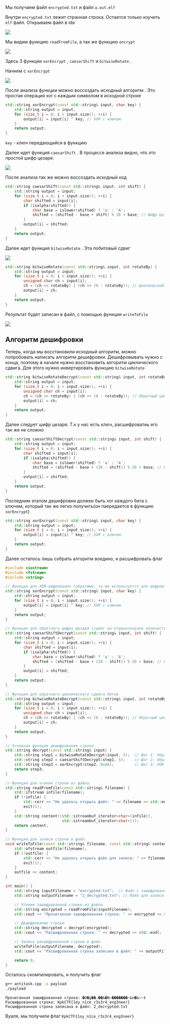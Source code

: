 Мы получаем файл `encrypted.txt` и файл `a.out.elf` 

Внутри `encrypted.txt` лежит странная строка. Остается только изучить `elf` файл. Открываем файл в ida



![](screenshot/1.png)

Мы видим функцию `readFromFile`, а так же функцию `encrypt`

![](screenshot/2.png)


Здесь 3 функции `xorEncrypt` , `caesarShift` и `bitwiseRotate` . 

Начнем с `xorEncrypt`

![](screenshot/3.png)

После анализа функции можно воссоздать исходный алгоритм . Это простая операция xor с каждым символом в исходной строке


```C++
std::string xorEncrypt(const std::string& input, char key) {
    std::string output = input;
    for (size_t i = 0; i < input.size(); ++i) {
        output[i] = input[i] ^ key; // XOR с ключом
    }
    return output;
}
```

`key` - ключ передающийся в функцию

Далее идет функция `caesarShift` . В процессе анализа видно, что это простой шифр цезаря. 

![](screenshot/4.png)

После анализа так же можно воссоздать исходный код

```C++
std::string caesarShift(const std::string& input, int shift) {
    std::string output = input;
    for (size_t i = 0; i < input.size(); ++i) {
        char shifted = input[i];
        if (isalpha(shifted)) {
            char base = islower(shifted) ? 'a' : 'A';
            shifted = (shifted - base + shift) % 26 + base; // Шифр Цезаря
        }
        output[i] = shifted;
    }
    return output;
}
```

Далее идет функция `bitwiseRotate` .  Эта побитовый сдвиг

![](screenshot/5.png)


```C++
std::string bitwiseRotate(const std::string& input, int rotateBy) {
    std::string output = input;
    for (size_t i = 0; i < input.size(); ++i) {
        unsigned char ch = input[i];
        ch = (ch << rotateBy) | (ch >> (8 - rotateBy)); // Циклический сдвиг
        output[i] = ch;
    }
    return output;
}
```




Результат будет записан в файл, с помощью функции `writeToFile`

![](screenshot/6.png)


## Алгоритм дешифровки

Теперь, когда мы восстановили исходный алгоритм, можно попробовать написать алгоритм дешифровки. Дешифровывать нужно с конца, поэтому в начале нужно восстановить алгоритм циклического сдвига. Для этого нужно инвертировать функцию `bitwiseRotate`

```C++
std::string bitwiseRotateDecrypt(const std::string& input, int rotateBy) {
    std::string output = input;
    for (size_t i = 0; i < input.size(); ++i) {
        unsigned char ch = input[i];
        ch = (ch >> rotateBy) | (ch << (8 - rotateBy)); // Обратный циклический сдвиг
        output[i] = ch;
    }
    return output;
}
```


Далее следует шифр цезаря. Т.к у нас есть ключ, расшифроватиь его так же не сложно

```C++
std::string caesarShiftDecrypt(const std::string& input, int shift) {
    std::string output = input;
    for (size_t i = 0; i < input.size(); ++i) {
        char shifted = input[i];
        if (isalpha(shifted)) {
            char base = islower(shifted) ? 'a' : 'A';
            shifted = (shifted - base + (26 - shift)) % 26 + base; // Обратный шифр Цезаря
        }
        output[i] = shifted;
    }
    return output;
}
```

Последним этапом дешифровки должен быть xor каждого бита с ключем, который так же легко получить(он паередается в функцию `xorEncrypt`)

```C++
std::string xorEncrypt(const std::string& input, char key) {
    std::string output = input;
    for (size_t i = 0; i < input.size(); ++i) {
        output[i] = input[i] ^ key; // XOR с ключом
    }
    return output;
}
```
Далее осталось лишь собрать алгоритм воедино, и расшифровать флаг


```C++
#include <iostream>
#include <fstream>
#include <string>

// Функция для XOR-шифрования (обратима, та же используется для шифрования и дешифрования)
std::string xorEncrypt(const std::string& input, char key) {
    std::string output = input;
    for (size_t i = 0; i < input.size(); ++i) {
        output[i] = input[i] ^ key; // XOR с ключом
    }
    return output;
}

// Функция для обратного шифра Цезаря (сдвиг на отрицательное количество позиций)
std::string caesarShiftDecrypt(const std::string& input, int shift) {
    std::string output = input;
    for (size_t i = 0; i < input.size(); ++i) {
        char shifted = input[i];
        if (isalpha(shifted)) {
            char base = islower(shifted) ? 'a' : 'A';
            shifted = (shifted - base + (26 - shift)) % 26 + base; // Обратный шифр Цезаря
        }
        output[i] = shifted;
    }
    return output;
}

// Функция для обратного циклического сдвига битов
std::string bitwiseRotateDecrypt(const std::string& input, int rotateBy) {
    std::string output = input;
    for (size_t i = 0; i < input.size(); ++i) {
        unsigned char ch = input[i];
        ch = (ch >> rotateBy) | (ch << (8 - rotateBy)); // Обратный циклический сдвиг
        output[i] = ch;
    }
    return output;
}

// Основная функция дешифрования строки
std::string decrypt(const std::string& input) {
    std::string step1 = bitwiseRotateDecrypt(input, 3);  // Шаг 1: Обратный циклический сдвиг на 3 бита вправо
    std::string step2 = caesarShiftDecrypt(step1, 5);    // Шаг 2: Обратный шифр Цезаря с сдвигом на 5
    std::string step3 = xorEncrypt(step2, 0xAA);         // Шаг 3: XOR с тем же ключом 0xAA
    return step3;
}

// Функция для чтения строки из файла
std::string readFromFile(const std::string& filename) {
    std::ifstream infile(filename);
    if (!infile) {
        std::cerr << "Не удалось открыть файл: " << filename << std::endl;
        exit(1);
    }
    std::string content((std::istreambuf_iterator<char>(infile)),
                         std::istreambuf_iterator<char>());
    return content;
}

// Функция для записи строки в файл
void writeToFile(const std::string& filename, const std::string& content) {
    std::ofstream outfile(filename);
    if (!outfile) {
        std::cerr << "Не удалось открыть файл для записи: " << filename << std::endl;
        exit(1);
    }
    outfile << content;
}

int main() {
    std::string inputFilename = "encrypted.txt";  // Файл с зашифрованной строкой
    std::string outputFilename = "2_decrypted.txt"; // Файл для записи расшифрованной строки

    // Чтение зашифрованной строки из файла
    std::string encrypted = readFromFile(inputFilename);
    std::cout << "Прочитанная зашифрованная строка: " << encrypted << std::endl;

    // Дешифрование строки
    std::string decrypted = decrypt(encrypted);
    std::cout << "Расшифрованная строка: " << decrypted << std::endl;

    // Запись расшифрованной строки в файл
    writeToFile(outputFilename, decrypted);
    std::cout << "Расшифрованная строка записана в файл: " << outputFilename << std::endl;

    return 0;
}

```


Осталось скомпилировать, и получить флаг

```bash
g++ antitask.cpp -o payload
./payload
```
```
Прочитанная зашифрованная строка: �O�g��.��&�N~�������~&n�&~~ƾ
Расшифрованная строка: KpkCTF{1oy_n1ce_r3s3r4_eng3neer}
Расшифрованная строка записана в файл: 2_decrypted.txt
```

Вуаля, мы получили флаг `KpkCTF{1oy_n1ce_r3s3r4_eng3neer}`
